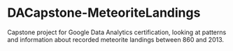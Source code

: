 # DACapstone-MeteoriteLandings
Capstone project for Google Data Analytics certification, looking at patterns and information about recorded meteorite landings between 860 and 2013.
